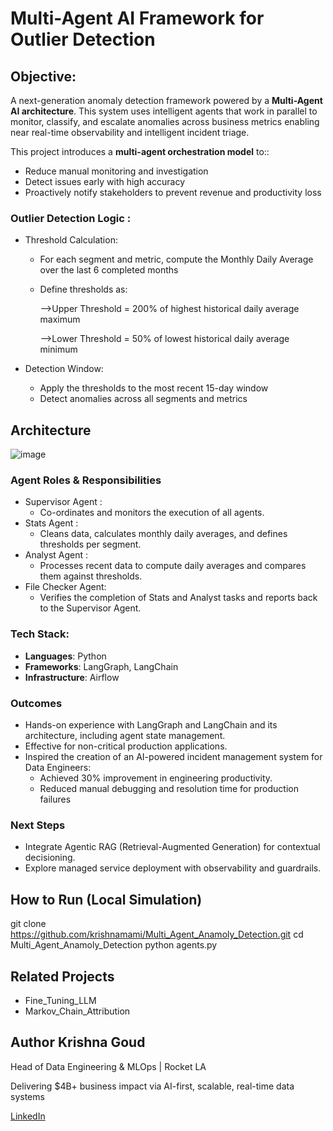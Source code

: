                                                                                  
#  Multi-Agent AI Framework for Outlier Detection

## Objective:
A next-generation anomaly detection framework powered by a **Multi-Agent AI architecture**. This system uses intelligent agents that work in parallel to monitor, classify, and escalate anomalies across business metrics enabling near real-time observability and intelligent incident triage.


This project introduces a **multi-agent orchestration model** to::
 * Reduce manual monitoring and investigation
 * Detect issues early with high accuracy
 * Proactively notify stakeholders to prevent revenue and productivity loss

### Outlier Detection Logic :

* Threshold Calculation:

   * For each segment and metric, compute the Monthly Daily Average over the last 6 completed months
     
   * Define thresholds as:
     
       -->Upper Threshold = 200% of highest historical daily average maximum
     
       -->Lower Threshold = 50% of lowest historical daily average minimum
  
 * Detection Window:

    * Apply the thresholds to the most recent 15-day window
    * Detect anomalies across all segments and metrics

## Architecture


   ![image](https://github.com/user-attachments/assets/e9d84ac7-ae21-47b1-a8b9-6f96ecb2531f)


   
### Agent Roles & Responsibilities

* Supervisor Agent :
   * Co-ordinates and monitors the execution of all agents.
* Stats Agent :
   * Cleans data, calculates monthly daily averages, and defines thresholds per segment.
* Analyst Agent :
   * Processes recent data to compute daily averages and compares them against thresholds.
* File Checker Agent:
   * Verifies the completion of Stats and Analyst tasks and reports back to the Supervisor Agent.

### Tech Stack:
- **Languages**: Python  
- **Frameworks**: LangGraph, LangChain 
- **Infrastructure**: Airflow

 
### Outcomes

* Hands-on experience with LangGraph and LangChain and its architecture, including agent state management.
* Effective for non-critical production applications.
* Inspired the creation of an AI-powered incident management system for Data Engineers:
   * Achieved 30% improvement in engineering productivity.
   * Reduced manual debugging and resolution time for production failures

### Next Steps 

* Integrate Agentic RAG (Retrieval-Augmented Generation) for contextual decisioning.
* Explore managed service deployment with observability and guardrails.

##  How to Run (Local Simulation)

git clone https://github.com/krishnamami/Multi_Agent_Anamoly_Detection.git cd Multi_Agent_Anamoly_Detection python agents.py

## Related Projects
* Fine_Tuning_LLM
* Markov_Chain_Attribution
## Author Krishna Goud

Head of Data Engineering & MLOps | Rocket LA

Delivering $4B+ business impact via AI-first, scalable, real-time data systems

[LinkedIn](https://www.linkedin.com/in/krishnagoud)

  
